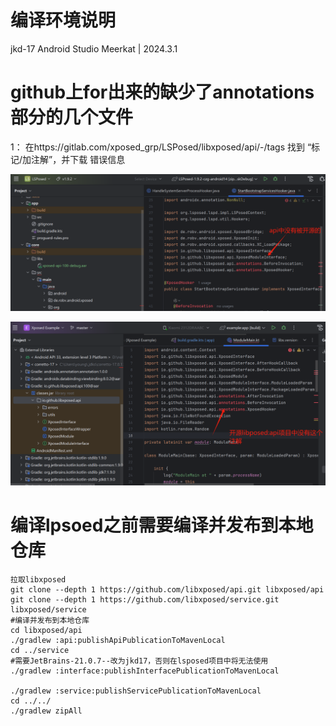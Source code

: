 

# 编译环境说明
  jkd-17
  Android Studio Meerkat | 2024.3.1

# github上for出来的缺少了annotations部分的几个文件
 1： 在https://gitlab.com/xposed_grp/LSPosed/libxposed/api/-/tags 找到 “标记/加注解”，并下载
错误信息

![image.png](./imgs/lposed_core_err.png)

![image.png](./imgs/lposed_example_err.png)

# 编译lpsoed之前需要编译并发布到本地仓库
~~~
拉取libxposed
git clone --depth 1 https://github.com/libxposed/api.git libxposed/api
git clone --depth 1 https://github.com/libxposed/service.git libxposed/service
#编译并发布到本地仓库
cd libxposed/api
./gradlew :api:publishApiPublicationToMavenLocal
cd ../service
#需要JetBrains-21.0.7--改为jkd17，否则在lsposed项目中将无法使用
./gradlew :interface:publishInterfacePublicationToMavenLocal

./gradlew :service:publishServicePublicationToMavenLocal
cd ../../
./gradlew zipAll

~~~
